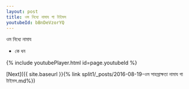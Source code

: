 ```yaml
---
layout: post
title: ওম নিধ্যে নামায গা টাইমস
youtubeId: bBnDeVzorYQ
---
```

 
 
 ওম নিধ্যে নামায  
 
 -  কে ধন 
 
  
 
  
 
 
 
 
 
 


{% include youtubePlayer.html id=page.youtubeId %}
 
[Next]({{ site.baseurl }}{% link  split1/_posts/2016-08-19-ওম সাহস্রাক্ষতা নামায গা টাইমস.md%})
 
